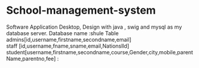 # School-management-system
Software Application Desktop, Design with java , swig and mysql as my database server.
Database name :shule
Table  
admins[id,username,firstname,secondname,email]  
staff [id,username,fname,sname,email,NationslId]
student[username,firstname,secondname,course,Gender,city,mobile,parentName,parentno,fee]              : 
